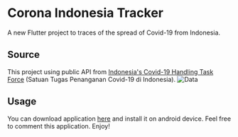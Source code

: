 # Corona Indonesia Tracker

A new Flutter project to traces of the spread of Covid-19 from Indonesia.

## Source

This project using public API 
from [Indonesia's Covid-19 Handling Task Force](https://covid19.go.id/) 
(Satuan Tugas Penanganan Covid-19 di Indonesia).
![Data](https://covid19.go.id/storage/app/media/logo-satgas.png)

## Usage

You can download application [here](https://drive.google.com/file/d/1rtbPxM67UCvLTf_wv8E3c58k9PqFXEet/view?usp=sharing)
and install it on android device. Feel free to comment this application. Enjoy!
 
